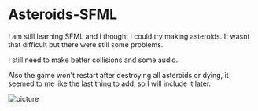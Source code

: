 # Asteroids-SFML

I am still learning SFML and i thought I could try making asteroids.
It wasnt that difficult but there were still some problems.

I still need to make better collisions and some audio.

Also the game won't restart after destroying all asteroids or dying, it seemed to me like the last thing to add, so I will include it later.


![picture](https://github.com/Jadamka/Asteroids-SFML/assets/59932297/afc7a759-230a-4c2c-b43b-355f73060fbc)
